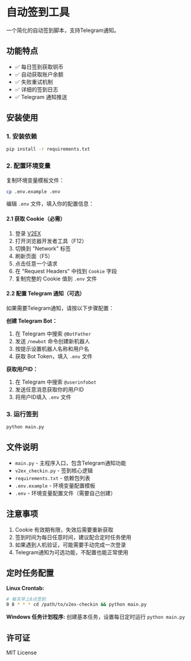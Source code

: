 # 自动签到工具

一个简化的自动签到脚本，支持Telegram通知。

## 功能特点

- ✅ 每日签到获取铜币
- ✅ 自动获取账户余额
- ✅ 失败重试机制
- ✅ 详细的签到日志
- ✅ Telegram 通知推送

## 安装使用

### 1. 安装依赖

```bash
pip install -r requirements.txt
```

### 2. 配置环境变量

复制环境变量模板文件：
```bash
cp .env.example .env
```

编辑 `.env` 文件，填入你的配置信息：

#### 2.1 获取 Cookie（必需）

1. 登录 [V2EX](https://www.v2ex.com/)
2. 打开浏览器开发者工具（F12）
3. 切换到 "Network" 标签
4. 刷新页面（F5）
5. 点击任意一个请求
6. 在 "Request Headers" 中找到 `Cookie` 字段
7. 复制完整的 Cookie 值到 `.env` 文件

#### 2.2 配置 Telegram 通知（可选）

如果需要Telegram通知，请按以下步骤配置：

**创建 Telegram Bot：**
1. 在 Telegram 中搜索 `@BotFather`
2. 发送 `/newbot` 命令创建新机器人
3. 按提示设置机器人名称和用户名
4. 获取 Bot Token，填入 `.env` 文件

**获取用户ID：**
1. 在 Telegram 中搜索 `@userinfobot`
2. 发送任意消息获取你的用户ID
3. 将用户ID填入 `.env` 文件

### 3. 运行签到

```bash
python main.py
```

## 文件说明

- `main.py` - 主程序入口，包含Telegram通知功能
- `v2ex_checkin.py` - 签到核心逻辑
- `requirements.txt` - 依赖包列表
- `.env.example` - 环境变量配置模板
- `.env` - 环境变量配置文件（需要自己创建）

## 注意事项

1. Cookie 有效期有限，失效后需要重新获取
2. 签到时间为每日任意时间，建议配合定时任务使用
3. 如果遇到人机验证，可能需要手动完成一次登录
4. Telegram通知为可选功能，不配置也能正常使用

## 定时任务配置

**Linux Crontab:**
```bash
# 每天早上8点签到
0 8 * * * cd /path/to/v2ex-checkin && python main.py
```

**Windows 任务计划程序:**
创建基本任务，设置每日定时运行 `python main.py`

## 许可证

MIT License

